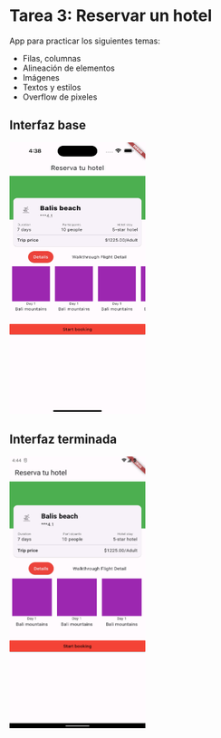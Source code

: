 # Tarea 3: Reservar un hotel

App para practicar los siguientes temas:
- Filas, columnas
- Alineación de elementos
- Imágenes
- Textos y estilos
- Overflow de pixeles

## Interfaz base
<img src="screenshot/Capture0.png" width="240" height="480" />

## Interfaz terminada
<img src="screenshot/Capture1.png" width="240" height="480" />
